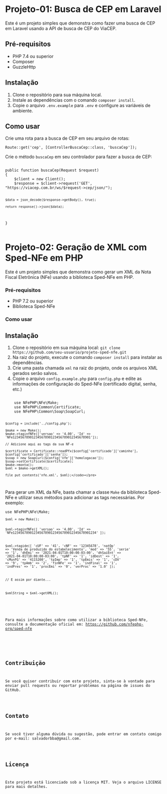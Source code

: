 <!-- Título do Projeto -->
<h1>Projeto-01: Busca de CEP em Laravel</h1>
<!-- Descrição -->
<p>Este é um projeto simples que demonstra como fazer uma busca de CEP em Laravel usando a API de busca de CEP do ViaCEP.</p>
<!-- Pré-requisitos -->
<h2>Pré-requisitos</h2>
<ul>
  <li>PHP 7.4 ou superior</li>
  <li>Composer</li>
  <li>GuzzleHttp</li>
</ul>
<!-- Instalação -->
<h2>Instalação</h2>
<ol>
  <li>Clone o repositório para sua máquina local.</li>
  <li>Instale as dependências com o comando <code>composer install</code>.</li>
  <li>Copie o arquivo <code>.env.example</code> para <code>.env</code> e configure as variáveis de ambiente.</li>
</ol>
<!-- Como usar -->
<h2>Como usar</h2>
<p>Crie uma rota para a busca de CEP em seu arquivo de rotas:</p>
<pre><code>Route::get('cep', [ControllerBuscaCep::class, 'buscaCep']);</code></pre>
<p>Crie o método <code>buscaCep</code> em seu controlador para fazer a busca de CEP:</p>
<pre><code>
public function buscaCep(Request $request)
{
    $client = new Client();
    $response = $client->request('GET', "https://viacep.com.br/ws/$request->cep/json/");

    $data = json_decode($response->getBody(), true);

    return response()->json($data);
}
</code></pre>


<h1>Projeto-02: Geração de XML com Sped-NFe em PHP</h1>
<p>Este é um projeto simples que demonstra como gerar um XML da Nota Fiscal Eletrônica (NFe) usando a biblioteca Sped-NFe em PHP.</p>
<h3>Pré-requisitos</h3>
<ul>
  <li>PHP 7.2 ou superior</li>
  <li>Biblioteca Sped-NFe</li>
</ul>
<h3>Como usar</h3>
<h2>Instalação</h2>
    <ol>
      <li>Clone o repositório em sua máquina local: <code>git clone https://github.com/seu-usuario/projeto-sped-nfe.git</code></li>
      <li>Na raiz do projeto, execute o comando <code>composer install</code> para instalar as dependências.</li>
      <li>Crie uma pasta chamada <code>xml</code> na raiz do projeto, onde os arquivos XML gerados serão salvos.</li>
      <li>Copie o arquivo <code>config.example.php</code> para <code>config.php</code> e edite as informações de configuração do Sped-NFe (certificado digital, senha, etc.)</li>
    </ol>
<code>
    use NFePHP\NFe\Make;
    use NFePHP\Common\Certificate;
    use NFePHP\Common\Soap\SoapCurl;

    $config = include('../config.php');

    $make = new Make();
    $make->taginfNFe(['versao' => '4.00', 'Id' => 'NFe12345678901234567890123456789012345678901']);

    // Adicione aqui as tags da sua NF-e

    $certificate = Certificate::readPfx($config['certificado']['caminho'], $config['certificado']['senha']);
    $soap = new SoapCurl($config['nfe']['homologacao']);
    $soap->setCertificate($certificate);
    $make->monta();
    $xml = $make->getXML();

    file_put_contents('nfe.xml', $xml);</code></pre>
</code>
<p>Para gerar um XML da NFe, basta chamar a classe <code>Make</code> da biblioteca Sped-NFe e utilizar seus métodos para adicionar as tags necessárias. Por exemplo:</p>
<pre><code>use NFePHP\NFe\Make;
<code>
$xml = new Make();

$xml->taginfNFe([
    'versao' => '4.00',
    'Id' => 'NFe12345678901234567890123456789012345678901234'
]);

$xml->tagide([
    'cUF' => '41',
    'cNF' => '12345678',
    'natOp' => 'Venda de produzido do estabelecimento',
    'mod' => '55',
    'serie' => '1',
    'dhEmi' => '2021-04-01T10:00:00-03:00',
    'dhSaiEnt' => '2021-04-01T10:00:00-03:00',
    'tpNF' => '1',
    'idDest' => '1',
    'cMunFG' => '4115200',
    'tpImp' => '1',
    'tpEmis' => '1',
    'cDV' => '9',
    'tpAmb' => '2',
    'finNFe' => '1',
    'indFinal' => '1',
    'indPres' => '1',
    'procEmi' => '0',
    'verProc' => '1.0'
]);

// E assim por diante...

$xmlString = $xml->getXML();


</code></pre>
<p>Para mais informações sobre como utilizar a biblioteca Sped-NFe, consulte a documentação oficial em: <a href="https://github.com/nfephp-org/sped-nfe">https://github.com/nfephp-org/sped-nfe</a></p>


<!-- Contribuição -->
<h2>Contribuição</h2>
<p>Se você quiser contribuir com este projeto, sinta-se à vontade para enviar pull requests ou reportar problemas na página de issues do GitHub.</p>
<!-- Contato -->
<h2>Contato</h2>
<p>Se você tiver alguma dúvida ou sugestão, pode entrar em contato comigo por e-mail: salvadorbba@gmail.com.</p>
<!-- Licença -->
<h2>Licença</h2>
<p>Este projeto está licenciado sob a licença MIT. Veja o arquivo LICENSE para mais detalhes.</p>



